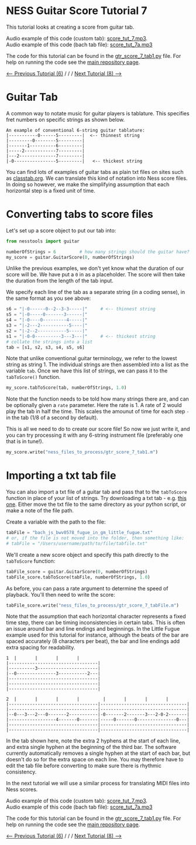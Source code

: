 # NESS Guitar Score Tutorial 7
This tutorial looks at creating a score from guitar tab.

Audio example of this code (custom tab): [score_tut_7.mp3](http://tommudd.co.uk/ness/audio/gtr_tutorials/score_tut_7.mp3).   
Audio example of this code (bach tab file): [score_tut_7a.mp3](http://tommudd.co.uk/ness/audio/gtr_tutorials/score_tut_7a.mp3)

The code for this tutorial can be found in the [gtr_score_7_tab1.py](https://github.com/tommmmudd/ness-tools/gtr_score_7_tab1.py) file. For help on running the code see the [main repository page](https://tommmmudd.github.io/ness-tools/).

[<-- Previous Tutorial (6)](https://tommmmudd.github.io/ness-tools/tutorials/tutorial6)  / / /  [Next Tutorial (8) -->](https://tommmmudd.github.io/ness-tools/tutorials/tutorial8)

# Guitar Tab
A common way to notate music for guitar players is tablature. This specifies fret numbers on specific strings as shown below.

```
An example of conventional 6-string guitar tablature:
|-----------0------5---------|  <-- thinnest string
|---------0--------5---------|
|-------1----------6---------|
|-----2------------7---------|
|---2--------------7---------|
|-0----------------5---------|   <-- thickest string
```

You can find lots of examples of guitar tabs as plain txt files on sites such as [classtab.org](http://www.classtab.org). We can translate this kind of notation into Ness score files. In doing so however, we make the simplifying assumption that each horizontal step is a fixed unit of time.

# Converting tabs to score files
Let's set up a score object to put our tab into:
```python
from nesstools import guitar

numberOfStrings = 6         # how many strings should the guitar have?
my_score = guitar.GuitarScore(0, numberOfStrings) 
```

Unlike the previous examples, we don't yet know what the duration of our score will be. We have put a `0` in as a placeholder. The score will then take the duration from the length of the tab input.

We specify each line of the tab as a separate string (in a coding sense), in the same format as you see above:
```python
s6 = "|-0------0--2--3-3-----|"     # <-- thinnest string
s5 = "|-0-----0-------3------|"
s4 = "|-0----0---------4-----|"
s3 = "|-2---2-----------5----|"
s2 = "|-2--2-----------5-----|"
s1 = "|-0-0----------3---3---|"     # <-- thickest string
# collate the strings into a list
tab = [s1, s2, s3, s4, s5, s6]
```

Note that unlike conventional guitar terminology, we refer to the lowest string as string 1. The individual strings are then assembled into a list as the variable `tab`. Once we have this list of strings, we can pass it to the `tabToScore()` function. 

```python
my_score.tabToScore(tab, numberOfStrings, 1.0)    
```

Note that the function needs to be told how many strings there are, and can be optionally given a `rate` parameter. Here the rate is 1. A rate of 2 would play the tab in half the time. This scales the amounut of time for each step `-` in the tab (1/8 of a second by default).

This is all we need to do to create our score file! So now we just write it, and you can try processing it with any 6-string instrument file (preferably one that is in tune!).
```python
my_score.write("ness_files_to_process/gtr_score_7_tab1.m")
```

# Importing a txt tab file
You can also import a txt file of a guitar tab and pass that to the `tabToScore` function in place of your list of strings. Try downloading a txt tab - e.g. [this one](https://www.classtab.org/bach_js_bwv0578_fugue_in_gm_little_fugue.txt). Either move the txt file to the same directory as your python script, or make a note of the file path.

Create a variable with the path to the file:

```python 
tabFile = "bach_js_bwv0578_fugue_in_gm_little_fugue.txt"
# or, if the file is not moved into the folder, then something like:
# tabFile = "/Users/username/path/to/file/tabfile.txt"
```

We'll create a new score object and specify this path directly to the `tabToScore` function:

```python
tabFile_score = guitar.GuitarScore(0, numberOfStrings)
tabFile_score.tabToScore(tabFile, numberOfStrings, 1.0)
```

As before, you can pass a rate argument to determine the speed of playback. You'll then need to write the score:
```python
tabFile_score.write("ness_files_to_process/gtr_score_7_tabFile.m")
```

Note that the assumption that each horizontal character represents a fixed time step, there can be timing inconsistencies in certain tabs. This is often an issue around bar and line endings and beginnings. In the Little Fugue example used for this tutorial for instance, although the beats of the bar are spaced accurately (8 characters per beat), the bar and line endings add extra spacing for readability. 

```
1  |       |       |       |
|----------------------------------|
|----------3-----------------------|
|--0---------------3-----------2---| 
|----------------------------------|
|----------------------------------|
|----------------------------------|

2  |       |       |       |         |       |       |       |
|----------------------------------|---------------------------------|
|----------------------------------|---------------------------------|
|--0---3---2---0-------2-----------|-0-------2-------3---2-0-2-------|
|------------------4-------0-------|-----0-------0---------------0---|
|----------------------------------|---------------------------------|
|----------------------------------|---------------------------------|
```
In the tab shown here, note the extra 2 hyphens at the start of each line, and extra single hyphen at the beginning of the third bar. The software currently automatically removes a single hyphen at the start of each bar, but doesn't do so for the extra space on each line. You may therefore have to edit the tab file before converting to make sure there is rhythmic consistency. 


In the next tutorial we will use a similar process for translating MIDI files into Ness scores.


Audio example of this code (custom tab): [score_tut_7.mp3](http://tommudd.co.uk/ness/audio/gtr_tutorials/score_tut_7.mp3).   
Audio example of this code (bach tab file): [score_tut_7a.mp3](http://tommudd.co.uk/ness/audio/gtr_tutorials/score_tut_7a.mp3)

The code for this tutorial can be found in the [gtr_score_7_tab1.py](https://github.com/tommmmudd/ness-tools/gtr_score_7_tab1.py) file. For help on running the code see the [main repository page](https://tommmmudd.github.io/ness-tools/).

[<-- Previous Tutorial (6)](https://tommmmudd.github.io/ness-tools/tutorials/tutorial6)  / / /  [Next Tutorial (8) -->](https://tommmmudd.github.io/ness-tools/tutorials/tutorial8)



